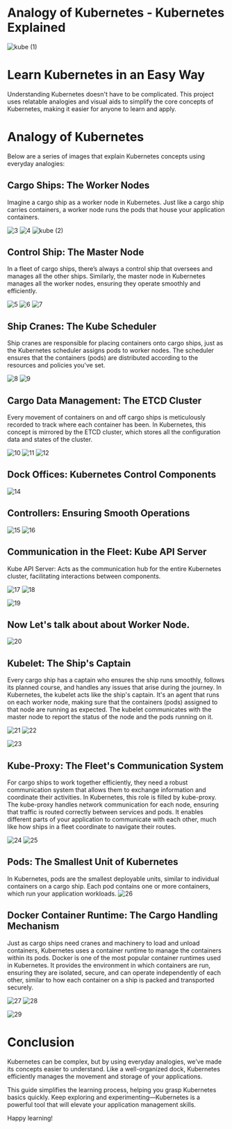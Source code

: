 # Analogy of Kubernetes - Kubernetes Explained

![kube (1)](https://github.com/user-attachments/assets/bcb216df-28a1-405e-b18a-3f76022adeb9)

# Learn Kubernetes in an Easy Way
Understanding Kubernetes doesn't have to be complicated. This project uses relatable analogies and visual aids to simplify the core concepts of Kubernetes, making it easier for anyone to learn and apply.


# Analogy of Kubernetes
Below are a series of images that explain Kubernetes concepts using everyday analogies:

## Cargo Ships: The Worker Nodes
Imagine a cargo ship as a worker node in Kubernetes. Just like a cargo ship carries containers, a worker node runs the pods that house your application containers.

![3](https://github.com/user-attachments/assets/f65c55b2-b293-47d2-8858-6a615e4b2b66)
![4](https://github.com/user-attachments/assets/984345d3-4144-4d31-9128-d9d3f1470c3a)
![kube (2)](https://github.com/user-attachments/assets/1b3798b3-c073-46bf-a36d-396ae9defcb3)

## Control Ship: The Master Node
In a fleet of cargo ships, there’s always a control ship that oversees and manages all the other ships. Similarly, the master node in Kubernetes manages all the worker nodes, ensuring they operate smoothly and efficiently.

![5](https://github.com/user-attachments/assets/dff40fcf-31bb-4dba-a0c6-46fe47dc09be)
![6](https://github.com/user-attachments/assets/15f10de4-c88b-4659-9d50-362997cf57b3)
![7](https://github.com/user-attachments/assets/ad140b14-f10d-462a-8cad-9ee9255a1a3e)

## Ship Cranes: The Kube Scheduler
Ship cranes are responsible for placing containers onto cargo ships, just as the Kubernetes scheduler assigns pods to worker nodes. The scheduler ensures that the containers (pods) are distributed according to the resources and policies you've set.

![8](https://github.com/user-attachments/assets/dbd3f474-bcde-4f85-b5ad-3c70d3868968)
![9](https://github.com/user-attachments/assets/05d3220d-6849-4f0b-b050-e46bc11fc633)
## Cargo Data Management: The ETCD Cluster
Every movement of containers on and off cargo ships is meticulously recorded to track where each container has been. In Kubernetes, this concept is mirrored by the ETCD cluster, which stores all the configuration data and states of the cluster.

![10](https://github.com/user-attachments/assets/5343fd2a-925a-43ba-8b9d-05e363461d17)
![11](https://github.com/user-attachments/assets/d0fda546-5d2c-49ee-8c75-dc0476e2a4cc)
![12](https://github.com/user-attachments/assets/d9a71acf-f295-47cb-a3f7-72a64111bc4d)
## Dock Offices: Kubernetes Control Components
![14](https://github.com/user-attachments/assets/e5358ced-e77f-4e9a-87de-78c62eb67775)
## Controllers: Ensuring Smooth Operations
![15](https://github.com/user-attachments/assets/73825792-ff21-4b48-afc4-4e21f1c1d529)
![16](https://github.com/user-attachments/assets/55e9ccf5-6b23-417b-a405-3e928ec8a264)
## Communication in the Fleet: Kube API Server
Kube API Server: Acts as the communication hub for the entire Kubernetes cluster, facilitating interactions between components.

![17](https://github.com/user-attachments/assets/7ea01e76-2841-4d2b-b545-238202a221da)
![18](https://github.com/user-attachments/assets/eb65a5a0-0efd-4f6e-99b4-de0e37a72c8c)

![19](https://github.com/user-attachments/assets/ac67f579-edbd-45c4-a48f-e5814c2778ad)

## Now Let's talk about about Worker Node.
![20](https://github.com/user-attachments/assets/902c470c-c6c4-475a-9d89-0bc959023136)
## Kubelet: The Ship's Captain
Every cargo ship has a captain who ensures the ship runs smoothly, follows its planned course, and handles any issues that arise during the journey. In Kubernetes, the kubelet acts like the ship's captain. It's an agent that runs on each worker node, making sure that the containers (pods) assigned to that node are running as expected. The kubelet communicates with the master node to report the status of the node and the pods running on it.

![21](https://github.com/user-attachments/assets/1117a2e1-2e38-43f0-9a29-8f2c94165edc)
![22](https://github.com/user-attachments/assets/1b8c4727-cfc9-4119-beb6-91602eb43ca4)

![23](https://github.com/user-attachments/assets/0962232a-ead3-4247-acbc-1687e6059872)

## Kube-Proxy: The Fleet's Communication System
For cargo ships to work together efficiently, they need a robust communication system that allows them to exchange information and coordinate their activities. In Kubernetes, this role is filled by kube-proxy. The kube-proxy handles network communication for each node, ensuring that traffic is routed correctly between services and pods. It enables different parts of your application to communicate with each other, much like how ships in a fleet coordinate to navigate their routes.

![24](https://github.com/user-attachments/assets/786d0cf0-2800-4b38-bc4d-50ef4b2eb86c)
![25](https://github.com/user-attachments/assets/2bbf75b8-38e3-430d-804c-2a184d4a89b5)
## Pods: The Smallest Unit of Kubernetes
In Kubernetes, pods are the smallest deployable units, similar to individual containers on a cargo ship. Each pod contains one or more containers, which run your application workloads.
![26](https://github.com/user-attachments/assets/65d7a9f2-590a-44c1-8f37-ce6d6a6fd966)
## Docker Container Runtime: The Cargo Handling Mechanism
Just as cargo ships need cranes and machinery to load and unload containers, Kubernetes uses a container runtime to manage the containers within its pods. Docker is one of the most popular container runtimes used in Kubernetes. It provides the environment in which containers are run, ensuring they are isolated, secure, and can operate independently of each other, similar to how each container on a ship is packed and transported securely.

![27](https://github.com/user-attachments/assets/a387b18b-80f5-4bbc-a3e9-8dd73c8654bb)
![28](https://github.com/user-attachments/assets/818d5b2f-6ac3-4a84-9513-11620d548ef7)

![29](https://github.com/user-attachments/assets/7d8a0030-c61f-47af-81ca-1b680e2f47bf)


# Conclusion
Kubernetes can be complex, but by using everyday analogies, we’ve made its concepts easier to understand. Like a well-organized dock, Kubernetes efficiently manages the movement and storage of your applications.

This guide simplifies the learning process, helping you grasp Kubernetes basics quickly. Keep exploring and experimenting—Kubernetes is a powerful tool that will elevate your application management skills.

Happy learning!


